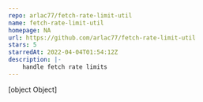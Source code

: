 ```yaml
---
repo: arlac77/fetch-rate-limit-util
name: fetch-rate-limit-util
homepage: NA
url: https://github.com/arlac77/fetch-rate-limit-util
stars: 5
starredAt: 2022-04-04T01:54:12Z
description: |-
    handle fetch rate limits
---
```


[object Object]

